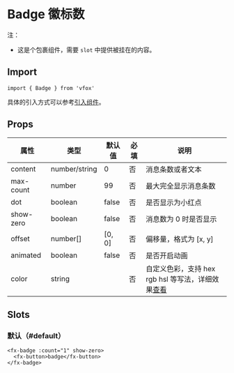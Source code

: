 # Badge 徽标数

注：

- 这是个包裹组件，需要 `slot` 中提供被挂在的内容。

## Import

```
import { Badge } from 'vfox'
```

具体的引入方式可以参考[引入组件](../guide/import.md)。

## Props

| 属性      | 类型          | 默认值 | 必填 | 说明                                                                               |
| --------- | ------------- | ------ | ---- | ---------------------------------------------------------------------------------- |
| content   | number/string | 0      | 否   | 消息条数或者文本                                                                   |
| max-count | number        | 99     | 否   | 最大完全显示消息条数                                                               |
| dot       | boolean       | false  | 否   | 是否显示为小红点                                                                   |
| show-zero | boolean       | false  | 否   | 消息数为 0 时是否显示                                                              |
| offset    | number[]      | [0, 0] | 否   | 偏移量，格式为 [x, y]                                                              |
| animated  | boolean       | false  | 否   | 是否开启动画                                                                       |
| color     | string        |        | 否   | 自定义色彩，支持 hex rgb hsl 等写法，详细效果[查看](../design/color.md#自定义色彩) |

## Slots

### 默认（#default）

```
<fx-badge :count="1" show-zero>
  <fx-button>badge</fx-button>
</fx-badge>
```
